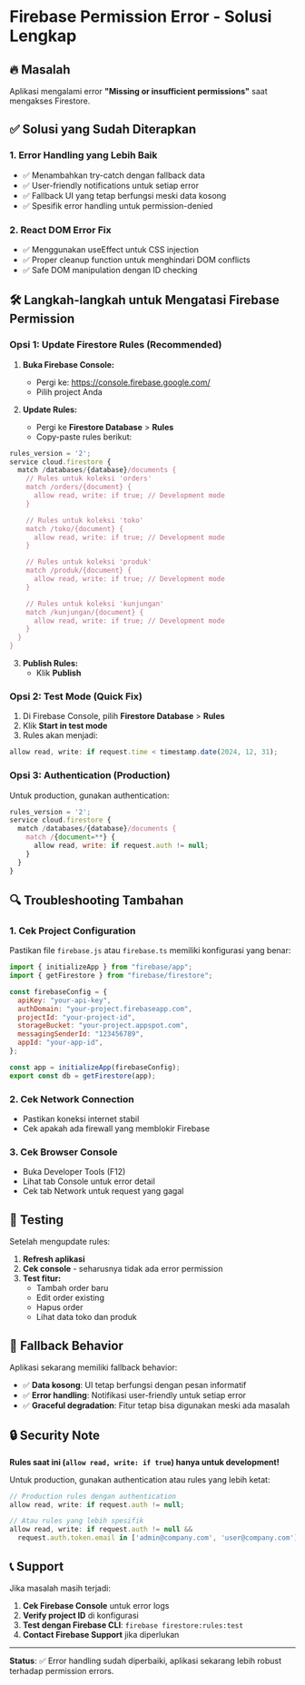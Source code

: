 # Firebase Permission Error - Solusi Lengkap

## 🔥 Masalah

Aplikasi mengalami error **"Missing or insufficient permissions"** saat mengakses Firestore.

## ✅ Solusi yang Sudah Diterapkan

### 1. **Error Handling yang Lebih Baik**

- ✅ Menambahkan try-catch dengan fallback data
- ✅ User-friendly notifications untuk setiap error
- ✅ Fallback UI yang tetap berfungsi meski data kosong
- ✅ Spesifik error handling untuk permission-denied

### 2. **React DOM Error Fix**

- ✅ Menggunakan useEffect untuk CSS injection
- ✅ Proper cleanup function untuk menghindari DOM conflicts
- ✅ Safe DOM manipulation dengan ID checking

## 🛠️ Langkah-langkah untuk Mengatasi Firebase Permission

### **Opsi 1: Update Firestore Rules (Recommended)**

1. **Buka Firebase Console:**

   - Pergi ke: https://console.firebase.google.com/
   - Pilih project Anda

2. **Update Rules:**
   - Pergi ke **Firestore Database** > **Rules**
   - Copy-paste rules berikut:

```javascript
rules_version = '2';
service cloud.firestore {
  match /databases/{database}/documents {
    // Rules untuk koleksi 'orders'
    match /orders/{document} {
      allow read, write: if true; // Development mode
    }

    // Rules untuk koleksi 'toko'
    match /toko/{document} {
      allow read, write: if true; // Development mode
    }

    // Rules untuk koleksi 'produk'
    match /produk/{document} {
      allow read, write: if true; // Development mode
    }

    // Rules untuk koleksi 'kunjungan'
    match /kunjungan/{document} {
      allow read, write: if true; // Development mode
    }
  }
}
```

3. **Publish Rules:**
   - Klik **Publish**

### **Opsi 2: Test Mode (Quick Fix)**

1. Di Firebase Console, pilih **Firestore Database** > **Rules**
2. Klik **Start in test mode**
3. Rules akan menjadi:

```javascript
allow read, write: if request.time < timestamp.date(2024, 12, 31);
```

### **Opsi 3: Authentication (Production)**

Untuk production, gunakan authentication:

```javascript
rules_version = '2';
service cloud.firestore {
  match /databases/{database}/documents {
    match /{document=**} {
      allow read, write: if request.auth != null;
    }
  }
}
```

## 🔍 Troubleshooting Tambahan

### **1. Cek Project Configuration**

Pastikan file `firebase.js` atau `firebase.ts` memiliki konfigurasi yang benar:

```javascript
import { initializeApp } from "firebase/app";
import { getFirestore } from "firebase/firestore";

const firebaseConfig = {
  apiKey: "your-api-key",
  authDomain: "your-project.firebaseapp.com",
  projectId: "your-project-id",
  storageBucket: "your-project.appspot.com",
  messagingSenderId: "123456789",
  appId: "your-app-id",
};

const app = initializeApp(firebaseConfig);
export const db = getFirestore(app);
```

### **2. Cek Network Connection**

- Pastikan koneksi internet stabil
- Cek apakah ada firewall yang memblokir Firebase

### **3. Cek Browser Console**

- Buka Developer Tools (F12)
- Lihat tab Console untuk error detail
- Cek tab Network untuk request yang gagal

## 🚀 Testing

Setelah mengupdate rules:

1. **Refresh aplikasi**
2. **Cek console** - seharusnya tidak ada error permission
3. **Test fitur:**
   - Tambah order baru
   - Edit order existing
   - Hapus order
   - Lihat data toko dan produk

## 📱 Fallback Behavior

Aplikasi sekarang memiliki fallback behavior:

- ✅ **Data kosong**: UI tetap berfungsi dengan pesan informatif
- ✅ **Error handling**: Notifikasi user-friendly untuk setiap error
- ✅ **Graceful degradation**: Fitur tetap bisa digunakan meski ada masalah

## 🔒 Security Note

**Rules saat ini (`allow read, write: if true`) hanya untuk development!**

Untuk production, gunakan authentication atau rules yang lebih ketat:

```javascript
// Production rules dengan authentication
allow read, write: if request.auth != null;

// Atau rules yang lebih spesifik
allow read, write: if request.auth != null &&
  request.auth.token.email in ['admin@company.com', 'user@company.com'];
```

## 📞 Support

Jika masalah masih terjadi:

1. **Cek Firebase Console** untuk error logs
2. **Verify project ID** di konfigurasi
3. **Test dengan Firebase CLI**: `firebase firestore:rules:test`
4. **Contact Firebase Support** jika diperlukan

---

**Status**: ✅ Error handling sudah diperbaiki, aplikasi sekarang lebih robust terhadap permission errors.
